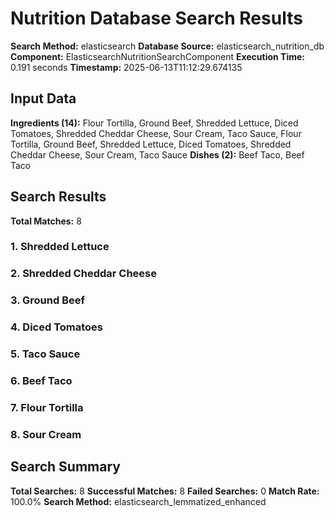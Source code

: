 # Nutrition Database Search Results

**Search Method:** elasticsearch
**Database Source:** elasticsearch_nutrition_db
**Component:** ElasticsearchNutritionSearchComponent
**Execution Time:** 0.191 seconds
**Timestamp:** 2025-06-13T11:12:29.674135

## Input Data
**Ingredients (14):** Flour Tortilla, Ground Beef, Shredded Lettuce, Diced Tomatoes, Shredded Cheddar Cheese, Sour Cream, Taco Sauce, Flour Tortilla, Ground Beef, Shredded Lettuce, Diced Tomatoes, Shredded Cheddar Cheese, Sour Cream, Taco Sauce
**Dishes (2):** Beef Taco, Beef Taco

## Search Results
**Total Matches:** 8

### 1. Shredded Lettuce

### 2. Shredded Cheddar Cheese

### 3. Ground Beef

### 4. Diced Tomatoes

### 5. Taco Sauce

### 6. Beef Taco

### 7. Flour Tortilla

### 8. Sour Cream

## Search Summary
**Total Searches:** 8
**Successful Matches:** 8
**Failed Searches:** 0
**Match Rate:** 100.0%
**Search Method:** elasticsearch_lemmatized_enhanced
